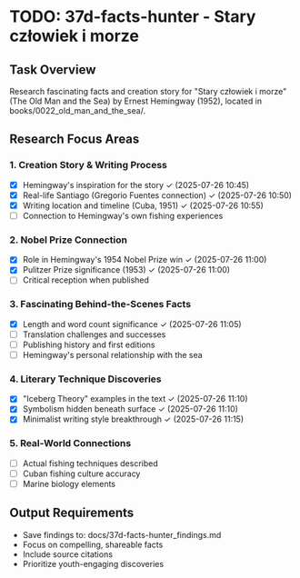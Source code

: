 # TODO: 37d-facts-hunter - Stary człowiek i morze

## Task Overview
Research fascinating facts and creation story for "Stary człowiek i morze" (The Old Man and the Sea) by Ernest Hemingway (1952), located in books/0022_old_man_and_the_sea/.

## Research Focus Areas

### 1. Creation Story & Writing Process
- [x] Hemingway's inspiration for the story ✓ (2025-07-26 10:45)
- [x] Real-life Santiago (Gregorio Fuentes connection) ✓ (2025-07-26 10:50)
- [x] Writing location and timeline (Cuba, 1951) ✓ (2025-07-26 10:55)
- [ ] Connection to Hemingway's own fishing experiences

### 2. Nobel Prize Connection
- [x] Role in Hemingway's 1954 Nobel Prize win ✓ (2025-07-26 11:00)
- [x] Pulitzer Prize significance (1953) ✓ (2025-07-26 11:00)
- [ ] Critical reception when published

### 3. Fascinating Behind-the-Scenes Facts
- [x] Length and word count significance ✓ (2025-07-26 11:05)
- [ ] Translation challenges and successes
- [ ] Publishing history and first editions
- [ ] Hemingway's personal relationship with the sea

### 4. Literary Technique Discoveries
- [x] "Iceberg Theory" examples in the text ✓ (2025-07-26 11:10)
- [x] Symbolism hidden beneath surface ✓ (2025-07-26 11:10)
- [x] Minimalist writing style breakthrough ✓ (2025-07-26 11:15)

### 5. Real-World Connections
- [ ] Actual fishing techniques described
- [ ] Cuban fishing culture accuracy
- [ ] Marine biology elements

## Output Requirements
- Save findings to: docs/37d-facts-hunter_findings.md
- Focus on compelling, shareable facts
- Include source citations
- Prioritize youth-engaging discoveries